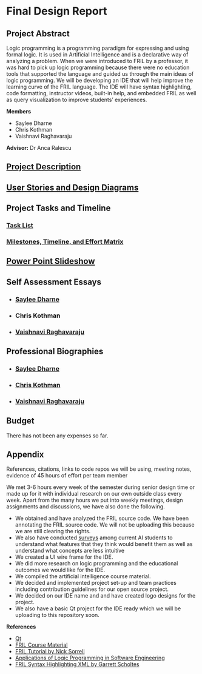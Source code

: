 # Final Design Report

## Project Abstract
Logic programming is a programming paradigm for expressing and using formal logic. It is used in Artificial Intelligence and is a declarative way of analyzing a problem. When we were introduced to FRIL by a professor, it was hard to pick up logic programming because there were no education tools that supported the language and guided us through the main ideas of logic programming. We will be developing an IDE that will help improve the learning curve of the FRIL language. The IDE will have syntax highlighting, code formatting, instructor videos, built-in help, and embedded FRIL as well as query visualization to improve students’ experiences.

**Members**
* Saylee Dharne
* Chris Kothman
* Vaishnavi Raghavaraju

**Advisor:** Dr Anca Ralescu

## [Project Description](Assignment2-ProjectDescription\Project-Description.md)

## [User Stories and Design Diagrams](Assignment4-DesignDiagrams\Assignment4-DesignDiagrams.md)

## Project Tasks and Timeline
### [Task List](Assignments\Assignment5-TaskList\tasklist.md)
### [Milestones, Timeline, and Effort Matrix](Assignments\Assignment6-MilestoneTimeline\MilestonesTimelineEffortMatrix.md)

## [Power Point Slideshow](https://youtu.be/Vf60piWtOHw)

## Self Assessment Essays
* ### [Saylee Dharne](Assignment3-IndividualCapstoneAssessment\Assignment3-SayleeDharne.md)
* ### Chris Kothman
* ### [Vaishnavi Raghavaraju](Assignment3-IndividualCapstoneAssessment\Assignment3-VaishnaviRaghavaraju.md)

## Professional Biographies

* ### [Saylee Dharne](Assignment1-Biographies\Saylee_Dharne.md)
* ### [Chris Kothman](Assignment1-Biographies\Chris_Kothman.md)
* ### [Vaishnavi Raghavaraju](Assignment1-Biographies\Vaishnavi_Raghavaraju.md)


## Budget
There has not been any expenses so far.

## Appendix
References, citations, links to code repos we will be using, meeting notes, evidence of 45 hours of effort per team member 

We met 3-6 hours every week of the semester during senior design time or made up for it with individual research on our own outside class every week. Apart from the many hours we put into weekly meetings, design assignments and discussions, we have also done the following.

* We obtained and have analyzed the FRIL source code. We have been annotating the FRIL source code. We will not be uploading this because we are still clearing the rights.
* We also have conducted [surveys](https://forms.gle/uctZsjZQ9U1MxSX9A) among current AI students to understand what features that they think would benefit them as well as understand what concepts are less intuitive
* We created a UI wire frame for the IDE.
* We did more research on logic programming and the educational outcomes we would like for the IDE.	
* We compiled the artificial intelligence course material.
* We decided and implemented project set-up and team practices including contribution guidelines for our open source project.
* We decided on our IDE name and and have created logo designs for the project.
* We also have a basic Qt project for the IDE ready which we will be uploading to this repository soon. 


**References**
* [Qt](https://www.qt.io/)
* [FRIL Course Material](https://eecs.ceas.uc.edu/~aralescu/323Fall2005/LECTURES/Fril_index.html)
*  [FRIL Tutorial by Nick Sorrell](https://sorrell.github.io/files/Fril.pdf)
* [Applications of Logic Programming in Software Engineering](https://pdfs.semanticscholar.org/66df/f3f769195dcc90b95d8556eb445ad76665bb.pdf)
* [FRIL Syntax Highlighting XML by Garrett Scholtes](https://gist.github.com/scholtes/dd2680ce9dd10907e32a02f6d8b94cb2)
